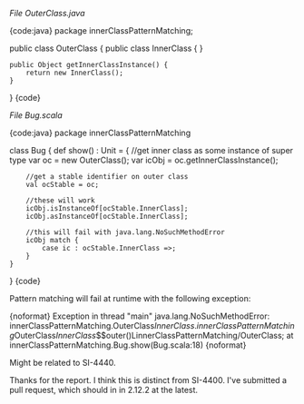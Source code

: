 *File OuterClass.java*

{code:java}
package innerClassPatternMatching;

public class OuterClass {
	public class InnerClass { }
	
	public Object getInnerClassInstance() {
		return new InnerClass();
	}
}
{code}

*File Bug.scala*

{code:java}
package innerClassPatternMatching

class Bug {
	def show() : Unit = {
		//get inner class as some instance of super type
		var oc = new OuterClass();
		var icObj = oc.getInnerClassInstance();
		
		//get a stable identifier on outer class
		val ocStable = oc;
		
		//these will work
		icObj.isInstanceOf[ocStable.InnerClass];
		icObj.asInstanceOf[ocStable.InnerClass];
		
		//this will fail with java.lang.NoSuchMethodError
		icObj match {
			case ic : ocStable.InnerClass =>;
		}
	}
}
{code}

Pattern matching will fail at runtime with the following exception:

{noformat}
Exception in thread "main" java.lang.NoSuchMethodError: innerClassPatternMatching.OuterClass$InnerClass.innerClassPatternMatching$OuterClass$InnerClass$$$outer()LinnerClassPatternMatching/OuterClass;
	at innerClassPatternMatching.Bug.show(Bug.scala:18)
{noformat}

Might be related to SI-4440.

Thanks for the report. I think this is distinct from SI-4400. I've submitted a pull request, which should in in 2.12.2 at the latest.
